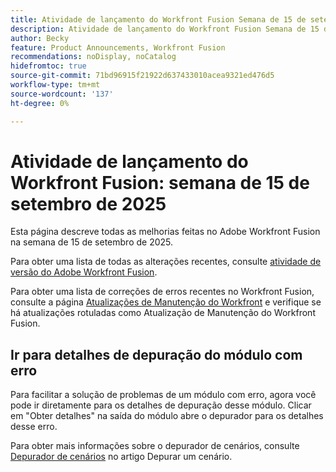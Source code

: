 ```yaml
---
title: Atividade de lançamento do Workfront Fusion Semana de 15 de setembro de 2025
description: Atividade de lançamento do Workfront Fusion Semana de 15 de setembro de 2025
author: Becky
feature: Product Announcements, Workfront Fusion
recommendations: noDisplay, noCatalog
hidefromtoc: true
source-git-commit: 71bd96915f21922d637433010acea9321ed476d5
workflow-type: tm+mt
source-wordcount: '137'
ht-degree: 0%

---
```


# Atividade de lançamento do Workfront Fusion: semana de 15 de setembro de 2025

Esta página descreve todas as melhorias feitas no Adobe Workfront Fusion na semana de 15 de setembro de 2025.

Para obter uma lista de todas as alterações recentes, consulte [atividade de versão do Adobe Workfront Fusion](/help/workfront-fusion/fusion-product-releases/fusion-release-activity.md).

Para obter uma lista de correções de erros recentes no Workfront Fusion, consulte a página [Atualizações de Manutenção do Workfront](https://experienceleague.adobe.com/en/docs/workfront-known-issues/releases/current-updates) e verifique se há atualizações rotuladas como Atualização de Manutenção do Workfront Fusion.

## Ir para detalhes de depuração do módulo com erro

Para facilitar a solução de problemas de um módulo com erro, agora você pode ir diretamente para os detalhes de depuração desse módulo. Clicar em &quot;Obter detalhes&quot; na saída do módulo abre o depurador para os detalhes desse erro.

Para obter mais informações sobre o depurador de cenários, consulte [Depurador de cenários](/help/workfront-fusion/manage-scenarios/debug-a-scenario.md#scenario-debugger) no artigo Depurar um cenário.

